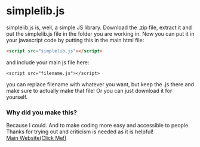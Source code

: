 # simplelib.js
simplelib.js is, well, a simple JS library.
Download the .zip file, extract it and put the simplelib.js file in the folder you are working in.
Now you can put it in your javascript code by putting this in the main html file:
```html
<script src="simplelib.js"></script>
```
and include your main js file here:
```
<script src="filename.js"></script>
```
you can replace filename with whatever you want, but keep the .js there and make sure to actually make that file!
Or you can just download it for yourself.
### Why did you make this?
Because I could. And to make coding more easy and accessible to people. Thanks for trying out and criticism is needed as it is helpful!  
[Main Website(Click Me!)](https://jmlisowski.github.io) 
